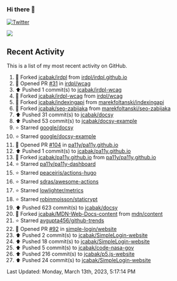 ### Hi there 👋

[![Twitter](https://img.shields.io/twitter/follow/jcabak?style=social)](https://twitter.com/intent/follow?screen_name=JCabak)

![](http://github-profile-summary-cards.vercel.app/api/cards/profile-details?username=jcabak&theme=github)

<!--
**jcabak/jcabak** is a ✨ _special_ ✨ repository because its `README.md` (this file) appears on your GitHub profile.

Here are some ideas to get you started:

- 🔭 I’m currently working on ...
- 🌱 I’m currently learning ...
- 👯 I’m looking to collaborate on ...
- 🤔 I’m looking for help with ...
- 💬 Ask me about ...
- 📫 How to reach me: ...
- 😄 Pronouns: ...
- ⚡ Fun fact: ...
-->
## Recent Activity

This is a list of my most recent activity on GitHub.

<!--RECENT_ACTIVITY:start-->
1. 🔱 Forked [jcabak/irdpl](https://github.com/jcabak/irdpl) from [irdpl/irdpl.github.io](https://github.com/irdpl/irdpl.github.io)<br>
2. 💪 Opened PR [#31](https://github.com/irdpl/wcag/pull/31) in [irdpl/wcag](https://github.com/irdpl/wcag)<br>
3. ⬆️ Pushed 1 commit(s) to [jcabak/irdpl-wcag](https://github.com/jcabak/irdpl-wcag)<br>
4. 🔱 Forked [jcabak/irdpl-wcag](https://github.com/jcabak/irdpl-wcag) from [irdpl/wcag](https://github.com/irdpl/wcag)<br>
5. 🔱 Forked [jcabak/indexingapi](https://github.com/jcabak/indexingapi) from [marekfoltanski/indexingapi](https://github.com/marekfoltanski/indexingapi)<br>
6. 🔱 Forked [jcabak/seo-zabijaka](https://github.com/jcabak/seo-zabijaka) from [marekfoltanski/seo-zabijaka](https://github.com/marekfoltanski/seo-zabijaka)<br>
7. ⬆️ Pushed 31 commit(s) to [jcabak/docsy](https://github.com/jcabak/docsy)<br>
8. ⬆️ Pushed 53 commit(s) to [jcabak/docsy-example](https://github.com/jcabak/docsy-example)<br>
9. ⭐ Starred [google/docsy](https://github.com/google/docsy)<br>
10. ⭐ Starred [google/docsy-example](https://github.com/google/docsy-example)<br>
11. 💪 Opened PR [#104](https://github.com/pa11y/pa11y.github.io/pull/104) in [pa11y/pa11y.github.io](https://github.com/pa11y/pa11y.github.io)<br>
12. ⬆️ Pushed 1 commit(s) to [jcabak/pa11y.github.io](https://github.com/jcabak/pa11y.github.io)<br>
13. 🔱 Forked [jcabak/pa11y.github.io](https://github.com/jcabak/pa11y.github.io) from [pa11y/pa11y.github.io](https://github.com/pa11y/pa11y.github.io)<br>
14. ⭐ Starred [pa11y/pa11y-dashboard](https://github.com/pa11y/pa11y-dashboard)<br>
15. ⭐ Starred [peaceiris/actions-hugo](https://github.com/peaceiris/actions-hugo)<br>
16. ⭐ Starred [sdras/awesome-actions](https://github.com/sdras/awesome-actions)<br>
17. ⭐ Starred [lowlighter/metrics](https://github.com/lowlighter/metrics)<br>
18. ⭐ Starred [robinmoisson/staticrypt](https://github.com/robinmoisson/staticrypt)<br>
19. ⬆️ Pushed 623 commit(s) to [jcabak/docsy](https://github.com/jcabak/docsy)<br>
20. 🔱 Forked [jcabak/MDN-Web-Docs-content](https://github.com/jcabak/MDN-Web-Docs-content) from [mdn/content](https://github.com/mdn/content)<br>
21. ⭐ Starred [avgupta456/github-trends](https://github.com/avgupta456/github-trends)<br>
22. 💪 Opened PR [#92](https://github.com/simple-login/website/pull/92) in [simple-login/website](https://github.com/simple-login/website)<br>
23. ⬆️ Pushed 2 commit(s) to [jcabak/SimpleLogin-website](https://github.com/jcabak/SimpleLogin-website)<br>
24. ⬆️ Pushed 18 commit(s) to [jcabak/SimpleLogin-website](https://github.com/jcabak/SimpleLogin-website)<br>
25. ⬆️ Pushed 5 commit(s) to [jcabak/code-nasa-gov](https://github.com/jcabak/code-nasa-gov)<br>
26. ⬆️ Pushed 216 commit(s) to [jcabak/p5.js-website](https://github.com/jcabak/p5.js-website)<br>
27. ⬆️ Pushed 24 commit(s) to [jcabak/SimpleLogin-website](https://github.com/jcabak/SimpleLogin-website)<br>
<!--RECENT_ACTIVITY:end-->

<!--RECENT_ACTIVITY:last_update-->
Last Updated: Monday, March 13th, 2023, 5:17:14 PM
<!--RECENT_ACTIVITY:last_update_end-->
